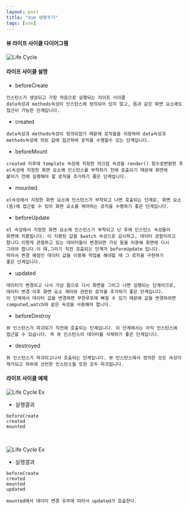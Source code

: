 ```yaml
---
layout: post
title: "Vue 생명주기"
tags: [vue]
---
```



#### 뷰 라이프 사이클 다이어그램
![Life Cycle](https://xlr3zz.github.io/assets/images/lifeC.jpg)


#### 라이프 사이클 설명

- beforeCreate
```
인스턴스가 생성되고 가장 처음으로 실행되는 라이프 사이클
data속성과 methods속성이 인스턴스에 정의되어 있지 않고, 돔과 같은 화면 요소에도
접근이 가능한 단계입니다.
```
- created
```
data속성과 methods속성이 정의되었기 때문에 로직들을 이용하여 data속성과
methods속성에 의된 값에 접근하여 로직을 수행할수 있는 단계입니다.
```
- beforeMount
```
created 이후에 template 속성에 지정한 마크업 속성을 render() 함수로변환한 후
el속성에 지정한 화면 요소에 인스턴스를 부착하기 전에 호출되기 때문에 화면에
붙이기 전에 실행해야 할 로직을 추가하기 좋은 단계입니다.
```
- mounted
```
el속성에서 지정한 화면 요소에 인스턴스가 부착되고 나면 호출되는 단계로, 화면 요소
(돔)에 접근할 수 있어 화면 요소를 제어하는 로직을 수행하기 좋은 단계입니다.
```
- beforeUpdate
```
el 속성에서 지정한 화면 요소에 인스턴스가 부착되고 난 후에 인스턴스 속성들이
화면에 치환됩니다. 이 치환된 값을 $watch 속성으로 감시하고, 데이터 관찰이라고
합니다.이렇게 관찰하고 있는 데이터들이 변경되면 가상 돔을 이용해 화면에 다시
그려야 합니다.이 때,그리기 직전 호출되는 단계가 beforeUpdate 입니다.
따라서 변경 예정인 데이터 값을 이용해 작업을 해야할 때 그 로직을 구현하기
좋은 단계입니다.
```
- updated
```
데이터가 변경되고 나서 가상 돔으로 다시 화면을 그리고 나면 실행되는 단계이므로,
데이터 변경 이후 화면 요소 제어와 관련된 로직을 추가하기 좋은 단계입니다.
이 단계에서 데이터 값을 변경하면 무한루프에 빠질 수 있기 때문에 값을 변경하려면
computed,watch와 같은 속성을 사용해야 합니다.
```
- beforeDestroy
```
뷰 인스턴스가 파괴되기 직전에 호출되는 단계입니다. 이 단계에서는 아직 인스턴스에
접근할 수 있습니다. 즉 뷰 인스턴스의 데이터를 삭제하기 좋은 단계입니다.
```
- destroyed
```
뷰 인스턴스가 파괴되고나서 호출되는 단계입니다. 뷰 인스턴스에서 정의한 모든 속성이
제거되고 하위에 선언한 인스턴스들 또한 모두 파괴됩니다.
```

#### 라이프 사이클 예제
![Life Cycle Ex](https://xlr3zz.github.io/assets/images/LifeEx1.PNG)

- 실행결과
```
beforeCreate
created
mounted
```
<br/>

![Life Cycle Ex](https://xlr3zz.github.io/assets/images/LifeEx2.PNG)

- 실행결과
```
beforeCreate
created
mounted
updated
```

`
mounted에서 데이터 변경 유무에 따라서 updated가 호출한다.
`

